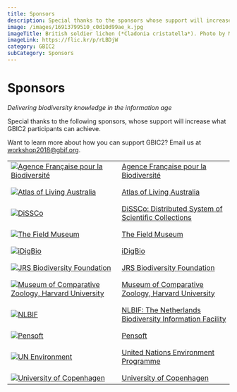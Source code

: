```yaml
---
title: Sponsors
description: Special thanks to the sponsors whose support will increase what GBIC2 participants can achieve. 
image: /images/16913799510_c0d10d99ae_k.jpg
imageTitle: British soldier lichen (*Cladonia cristatella*). Photo by Mike Lewinski via iNaturalist research-grade observations, licensed under CC BY 2.0.
imageLink: https://flic.kr/p/rLBDjW
category: GBIC2
subCategory: Sponsors
---
```

# Sponsors

_Delivering biodiversity knowledge in the information age_

Special thanks to the following sponsors, whose support will increase what GBIC2 participants can achieve.

Want to learn more about how you can support GBIC2? Email us at [workshop2018@gbif.org](mailto:workshop2018@gbif.org). 

|   |   |
|---	|-----------------------------------------------------------------------------	|
| [![Agence Française pour la Biodiversité](/images/afb.jpg "Agence Française pour la Biodiversité")](https://www.afbiodiversite.fr)	| [Agence Française pour la Biodiversité](https://www.afbiodiversite.fr) 	|
|   |   |
|   |   |
| [![Atlas of Living Australia](/images/ala-logo.png "Atlas of Living Australia")](https://www.ala.org.au) | [Atlas of Living Australia](https://www.ala.org.au) 	|
|   |   |
|   |   |
| [![DiSSCo](/images/dissco.png "DiSSCo")](http://dissco.eu) | [DiSSCo: Distributed System of Scientific Collections](http://dissco.eu) 	|
|   |   |
|   |   |
| [![The Field Museum](/images/field-museum.png "The Field Museum")](https://www.fieldmuseum.org) | [The Field Museum](https://www.fieldmuseum.org) 	|
|   |   |
|   |   |
| [![iDigBio](/images/idigbio.png "iDigBio")](https://www.idigbio.org) 	| [iDigBio](https://www.idigbio.org) |
|   |   |
|   |   |
| [![JRS Biodiversity Foundation](/images/jrs.png "JRS Biodiversity Foundation")](https://www.jrsbiodiversity.org) | [JRS Biodiversity Foundation](https://www.jrsbiodiversity.org) 	|
|   |   |
|   |   |
| [![Museum of Comparative Zoology, Harvard University](/images/mcz-harvard-logo.png "Museum of Comparative Zoology, Harvard University")](http://mcz.harvard.edu) 	| [Museum of Comparative Zoology, Harvard University](http://mcz.harvard.edu) 	|
|   |   |
|   |   |
| [![NLBIF](/images/nlbif.png "NLBIF: The Netherlands Biodiversity Information Facility")](https://www.nlbif.nl)	| [NLBIF: The Netherlands Biodiversity Information Facility](https://www.nlbif.nl) 	|
|   |   |
|   |   |
| [![Pensoft](/images/pensoft.png "Pensoft")](https://pensoft.net) | [Pensoft](https://pensoft.net) 	|
|   |   |
|   |   |
| [![UN Environment](/images/UNEnvironment.png "UN Environment")](https://www.unenvironment.org) | [United Nations Environment Programme](https://www.unenvironment.org) 	|
|   |   |
|   |   |
| [![University of Copenhagen](/images/ku_logo_dk_sm.png "University of Copenhagen")](https://www.ku.dk)	| [University of Copenhagen](https://www.ku.dk) 	|